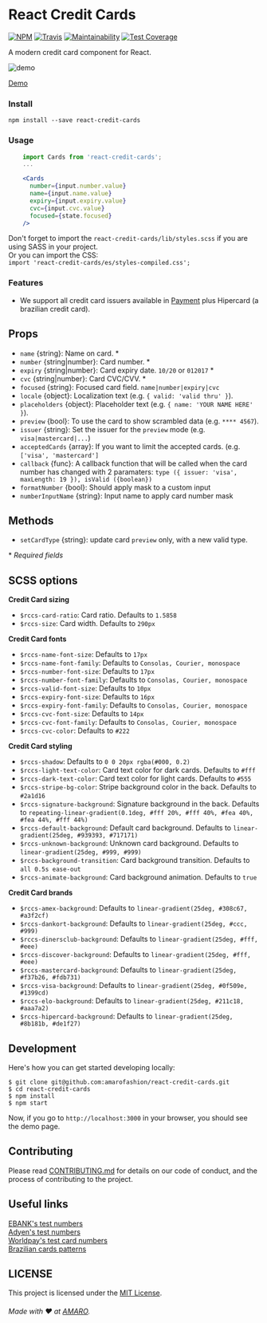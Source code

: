 React Credit Cards
===

[![NPM](https://badge.fury.io/js/react-credit-cards.svg)](https://www.npmjs.com/package/react-credit-cards)
[![Travis](https://travis-ci.org/amarofashion/react-credit-cards.svg?branch=master)](https://travis-ci.org/amarofashion/react-credit-cards)
[![Maintainability](https://api.codeclimate.com/v1/badges/bb0aa1a6b782c3845f6a/maintainability)](https://codeclimate.com/github/amarofashion/react-credit-cards/maintainability)
[![Test Coverage](https://api.codeclimate.com/v1/badges/bb0aa1a6b782c3845f6a/test_coverage)](https://codeclimate.com/github/amarofashion/react-credit-cards/test_coverage)

A modern credit card component for React.

![demo](https://raw.githubusercontent.com/amarofashion/react-credit-cards/master/docs/media/rccs.gif)

[Demo](https://amarofashion.github.io/react-credit-cards/)

### Install
```
npm install --save react-credit-cards
```

### Usage

```jsx
    import Cards from 'react-credit-cards';
    ...

    <Cards
      number={input.number.value}
      name={input.name.value}
      expiry={input.expiry.value}
      cvc={input.cvc.value}
      focused={state.focused}
    />
```

Don't forget to import the `react-credit-cards/lib/styles.scss` if you are using SASS in your project.  
Or you can import the CSS:  
`import 'react-credit-cards/es/styles-compiled.css';`

### Features

- We support all credit card issuers available in [Payment](https://github.com/jessepollak/payment) plus Hipercard (a brazilian credit card).

## Props

- `name` {string}: Name on card. *
- `number` {string|number}: Card number. *
- `expiry` {string|number}: Card expiry date. `10/20` or `012017` *
- `cvc` {string|number}: Card CVC/CVV. *
- `focused` {string}: Focused card field. `name|number|expiry|cvc`
- `locale` {object}: Localization text (e.g. `{ valid: 'valid thru' }`).
- `placeholders` {object}: Placeholder text (e.g. `{ name: 'YOUR NAME HERE' }`).
- `preview` {bool}: To use the card to show scrambled data (e.g. `**** 4567`).
- `issuer` {string}: Set the issuer for the `preview` mode (e.g. `visa|mastercard|...`)
- `acceptedCards` {array}: If you want to limit the accepted cards. (e.g. `['visa', 'mastercard']`
- `callback` {func}: A callback function that will be called when the card number has changed with 2 paramaters: `type ({ issuer: 'visa', maxLength: 19 }), isValid ({boolean})`
- `formatNumber` {bool}: Should apply mask to a custom input
- `numberInputName` {string}: Input name to apply card number mask

## Methods

- `setCardType` {string}: update card `preview` only, with a new valid type.

\* *Required fields*


## SCSS options

**Credit Card sizing**

- `$rccs-card-ratio`: Card ratio. Defaults to `1.5858`
- `$rccs-size`: Card width. Defaults to `290px`

**Credit Card fonts**

- `$rccs-name-font-size`: Defaults to `17px`
- `$rccs-name-font-family`: Defaults to `Consolas, Courier, monospace`
- `$rccs-number-font-size`: Defaults to `17px`
- `$rccs-number-font-family`: Defaults to `Consolas, Courier, monospace`
- `$rccs-valid-font-size`: Defaults to `10px`
- `$rccs-expiry-font-size`: Defaults to `16px`
- `$rccs-expiry-font-family`: Defaults to `Consolas, Courier, monospace`
- `$rccs-cvc-font-size`: Defaults to `14px`
- `$rccs-cvc-font-family`: Defaults to `Consolas, Courier, monospace`
- `$rccs-cvc-color`: Defaults to `#222`

**Credit Card styling**

- `$rccs-shadow`: Defaults to `0 0 20px rgba(#000, 0.2)`
- `$rccs-light-text-color`: Card text color for dark cards. Defaults to `#fff`
- `$rccs-dark-text-color`: Card text color for light cards. Defaults to `#555`
- `$rccs-stripe-bg-color`: Stripe background color in the back. Defaults to `#2a1d16`
- `$rccs-signature-background`: Signature background in the back. Defaults to `repeating-linear-gradient(0.1deg, #fff 20%, #fff 40%, #fea 40%, #fea 44%, #fff 44%)`
- `$rccs-default-background`: Default card background. Defaults to `linear-gradient(25deg, #939393, #717171)`
- `$rccs-unknown-background`: Unknown card background. Defaults to `linear-gradient(25deg, #999, #999)`
- `$rccs-background-transition`: Card background transition. Defaults to `all 0.5s ease-out`
- `$rccs-animate-background`: Card background animation. Defaults to `true`

**Credit Card brands**

- `$rccs-amex-background`: Defaults to `linear-gradient(25deg, #308c67, #a3f2cf)`
- `$rccs-dankort-background`: Defaults to `linear-gradient(25deg, #ccc, #999)`
- `$rccs-dinersclub-background`: Defaults to `linear-gradient(25deg, #fff, #eee)`
- `$rccs-discover-background`: Defaults to `linear-gradient(25deg, #fff, #eee)`
- `$rccs-mastercard-background`: Defaults to `linear-gradient(25deg, #f37b26, #fdb731)`
- `$rccs-visa-background`: Defaults to `linear-gradient(25deg, #0f509e, #1399cd)`
- `$rccs-elo-background`: Defaults to `linear-gradient(25deg, #211c18, #aaa7a2)`
- `$rccs-hipercard-background`: Defaults to `linear-gradient(25deg, #8b181b, #de1f27)`

## Development

Here's how you can get started developing locally:

    $ git clone git@github.com:amarofashion/react-credit-cards.git
    $ cd react-credit-cards
    $ npm install
    $ npm start

Now, if you go to `http://localhost:3000` in your browser, you should see the demo page.

## Contributing

Please read [CONTRIBUTING.md](CONTRIBUTING.md) for details on our code of conduct, and the process of contributing to the project.

## Useful links
[EBANK's test numbers](https://www.ebanx.com/business/en/developers/integrations/testing/credit-card-test-numbers)  
[Adyen's test numbers](https://gist.github.com/j3j5/8b3e48ccad746b90a54a)  
[Worldpay's test card numbers](https://support.worldpay.com/support/kb/bg/testandgolive/tgl5103.html)  
[Brazilian cards patterns](https://github.com/erikhenrique/bin-cc/blob/master/README.md)  

## LICENSE

This project is licensed under the [MIT License](LICENSE.md).

###### Made with ❤️ at [AMARO](https://amaro.com).
